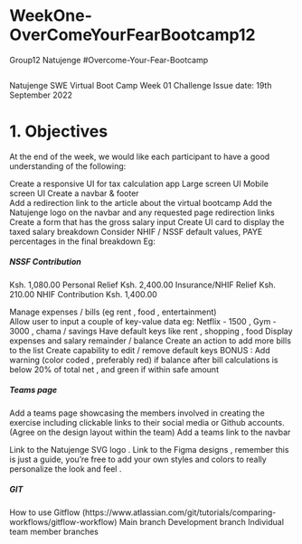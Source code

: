 # WeekOne-OverComeYourFearBootcamp12
Group12 Natujenge #Overcome-Your-Fear-Bootcamp

<img src="https://natujenge.ke/assets/images/logo-wordmark.svg" alt="">

Natujenge SWE Virtual Boot Camp  Week 01 Challenge
Issue date: 19th September 2022

<h1>1. Objectives</h2> 
At the end of the week, we would like each participant to have a good understanding of the following: 

Create a responsive  UI for tax calculation app
Large screen UI
Mobile screen UI
Create a navbar & footer	
Add a redirection link to the article about the virtual bootcamp
Add the Natujenge logo on the navbar and any requested page redirection links
Create a form that has the gross salary input
Create UI card to display the taxed salary breakdown
Consider NHIF / NSSF default values, PAYE percentages in the final breakdown 
Eg:

<h5>NSSF Contribution</h5>
Ksh. 1,080.00
Personal Relief
Ksh. 2,400.00
Insurance/NHIF Relief
Ksh. 210.00
NHIF Contribution
Ksh. 1,400.00


Manage expenses / bills  (eg rent , food , entertainment)	
 Allow user to input a couple of key-value data eg: Netflix - 1500 , Gym - 3000 , chama / savings
Have default keys like rent , shopping , food 
Display expenses and salary remainder / balance
Create an action to add more bills to the list
Create capability to edit / remove default keys
BONUS : Add warning (color coded , preferably red) if balance after bill calculations is below 20% of total net , and green if within safe amount

<h5>Teams page</h5> 
Add a teams page showcasing the members involved in creating the exercise including clickable links to their social media or Github accounts. (Agree on the design layout within the team)
Add a teams link to the navbar

Link to the Natujenge SVG logo .
Link to the Figma designs ,  remember this is just a guide, you’re free to add your own styles and colors to really personalize the look and feel .

<h5>GIT</h5> 
How to use Gitflow (https://www.atlassian.com/git/tutorials/comparing-workflows/gitflow-workflow)
Main branch
Development branch
Individual team member branches  

<img src="https://www.figma.com/file/gVqxZjOXmxHysP5wRkajKr/Tax-manager?node-id=2%3A2" alt="">


